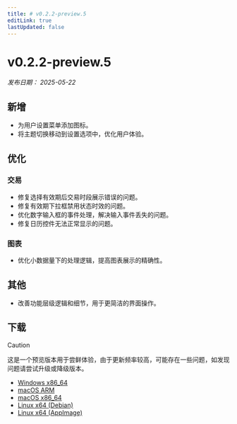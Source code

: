 ```yaml
---
title: # v0.2.2-preview.5
editLink: true
lastUpdated: false
---
```


# v0.2.2-preview.5  <Badge type="warning" text="preview" />

_发布日期： 2025-05-22_

## 新增

- 为用户设置菜单添加图标。
- 将主题切换移动到设置选项中，优化用户体验。

## 优化

### 交易
- 修复选择有效期后交易时段展示错误的问题。
- 修复有效期下拉框禁用状态时效的问题。
- 优化数字输入框的事件处理，解决输入事件丢失的问题。
- 修复日历控件无法正常显示的问题。

### 图表
- 优化小数据量下的处理逻辑，提高图表展示的精确性。

## 其他
- 改善功能层级逻辑和细节，用于更简洁的界面操作。

## 下载


> [!CAUTION]
> 这是一个预览版本用于尝鲜体验，由于更新频率较高，可能存在一些问题，如发现问题请尝试升级或降级版本。


- [Windows x86_64](https://assets.lbkrs.com/github/release/longbridge-desktop/preview/longbridge-v0.2.2-preview.5-windows-x86_64.exe)
- [macOS ARM](https://assets.lbkrs.com/github/release/longbridge-desktop/preview/longbridge-v0.2.2-preview.5-macos-aarch64.dmg)
- [macOS x86_64](https://assets.lbkrs.com/github/release/longbridge-desktop/preview/longbridge-v0.2.2-preview.5-macos-x86_64.dmg)
- [Linux x64 (Debian)](https://assets.lbkrs.com/github/release/longbridge-desktop/preview/longbridge-v0.2.2-preview.5-linux-x86_64.deb)
- [Linux x64 (AppImage)](https://assets.lbkrs.com/github/release/longbridge-desktop/preview/longbridge-v0.2.2-preview.5-linux-x86_64.AppImage)